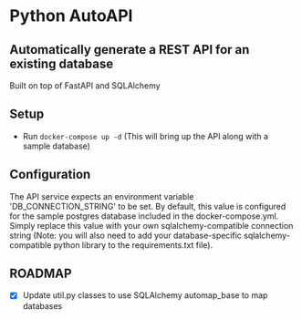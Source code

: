 # Python AutoAPI
## Automatically generate a REST API for an existing database
Built on top of FastAPI and SQLAlchemy

## Setup
- Run `docker-compose up -d` (This will bring up the API along with a sample database)

## Configuration
The API service expects an environment variable 'DB_CONNECTION_STRING' to be set.  By default, this value is configured for the sample postgres database included in the docker-compose.yml.  Simply replace this value with your own sqlalchemy-compatible connection string (Note: you will also need to add your database-specific sqlalchemy-compatible python library to the requirements.txt file).

## ROADMAP
- [x] Update util.py classes to use SQLAlchemy automap_base to map databases